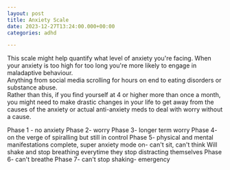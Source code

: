```yaml
---
layout: post
title: Anxiety Scale
date: 2023-12-27T13:24:00.000+00:00
categories: adhd

---
```


This scale might help quantify what level of anxiety you're facing. When your anxiety is too high for too long you're more likely to engage in maladaptive behaviour.  
Anything from social media scrolling for hours on end to eating disorders or substance abuse.  
Rather than this, if you find yourself at 4 or higher more than once a month, you might need to make drastic changes in your life to get away from the causes of the anxiety or actual anti-anxiety meds to deal with worry without a cause.

Phase 1 - no anxiety 
Phase 2- worry
Phase 3- longer term worry
Phase 4- on the verge of spiralling but still in control
Phase 5- physical and mental manifestations complete, super anxiety mode on- can't sit, can't think
Will shake and stop breathing everytime they stop distracting themselves 
Phase 6- can't breathe
Phase 7- can't stop shaking- emergency
